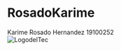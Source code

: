 # RosadoKarime 
Karime Rosado Hernandez
19100252  
![LogodelTec](http://4.bp.blogspot.com/_qiPWVP2SMUs/THadYc-Gk6I/AAAAAAAAAAM/sEkQzyFZXOo/s1600/Logo_Tec.gif)
